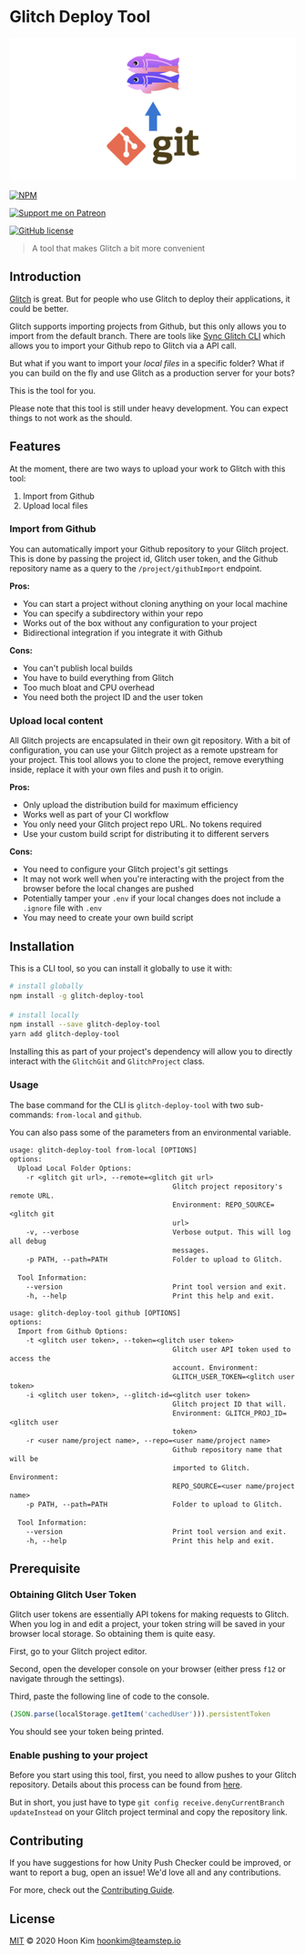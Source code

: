 # Glitch Deploy Tool

![cover](img/banner.jpg)

[![NPM](https://nodei.co/npm/glitch-deploy-tool.png?downloads=true)](https://www.npmjs.com/package/glitch-deploy-tool)

[![Support me on Patreon](https://img.shields.io/endpoint.svg?url=https%3A%2F%2Fshieldsio-patreon.vercel.app%2Fapi%3Fusername%3Dteamstep%26type%3Dpatrons&style=for-the-badge)](https://patreon.com/teamstep)

[![GitHub license](https://img.shields.io/github/license/TeamSTEP/glitch-deploy-tool.svg)](https://github.com/TeamSTEP/glitch-deploy-tool/blob/main/LICENSE)

> A tool that makes Glitch a bit more convenient

## Introduction

[Glitch](https://glitch.com/) is great.
But for people who use Glitch to deploy their applications, it could be better.

Glitch supports importing projects from Github, but this only allows you to import from the default branch.
There are tools like [Sync Glitch CLI](https://github.com/glitch-tools/sync-glitch-cli) which allows you to import your Github repo to Glitch via a API call.

But what if you want to import your *local files* in a specific folder?
What if you can build on the fly and use Glitch as a production server for your bots?

This is the tool for you.

Please note that this tool is still under heavy development.
You can expect things to not work as the should.

## Features

At the moment, there are two ways to upload your work to Glitch with this tool:

1. Import from Github
2. Upload local files

### Import from Github

You can automatically import your Github repository to your Glitch project.
This is done by passing the project id, Glitch user token, and the Github repository name as a query to the `/project/githubImport` endpoint.

**Pros:**

- You can start a project without cloning anything on your local machine
- You can specify a subdirectory within your repo
- Works out of the box without any configuration to your project
- Bidirectional integration if you integrate it with Github

**Cons:**

- You can't publish local builds
- You have to build everything from Glitch
- Too much bloat and CPU overhead
- You need both the project ID and the user token

### Upload local content

All Glitch projects are encapsulated in their own git repository.
With a bit of configuration, you can use your Glitch project as a remote upstream for your project.
This tool allows you to clone the project, remove everything inside, replace it with your own files and push it to origin.

**Pros:**

- Only upload the distribution build for maximum efficiency
- Works well as part of your CI workflow
- You only need your Glitch project repo URL. No tokens required
- Use your custom build script for distributing it to different servers

**Cons:**

- You need to configure your Glitch project's git settings
- It may not work well when you're interacting with the project from the browser before the local changes are pushed
- Potentially tamper your `.env` if your local changes does not include a `.ignore` file with `.env`
- You may need to create your own build script

## Installation

This is a CLI tool, so you can install it globally to use it with:

```sh
# install globally
npm install -g glitch-deploy-tool

# install locally
npm install --save glitch-deploy-tool
yarn add glitch-deploy-tool
```

Installing this as part of your project's dependency will allow you to directly interact with the `GlitchGit` and `GlitchProject` class.

### Usage

The base command for the CLI is `glitch-deploy-tool` with two sub-commands: `from-local` and `github`.

You can also pass some of the parameters from an environmental variable.

```
usage: glitch-deploy-tool from-local [OPTIONS]
options:
  Upload Local Folder Options:
    -r <glitch git url>, --remote=<glitch git url>
                                        Glitch project repository's remote URL.
                                        Environment: REPO_SOURCE=<glitch git
                                        url>
    -v, --verbose                       Verbose output. This will log all debug
                                        messages.
    -p PATH, --path=PATH                Folder to upload to Glitch.

  Tool Information:
    --version                           Print tool version and exit.
    -h, --help                          Print this help and exit.

```

```
usage: glitch-deploy-tool github [OPTIONS]
options:
  Import from Github Options:
    -t <glitch user token>, --token=<glitch user token>
                                        Glitch user API token used to access the
                                        account. Environment:
                                        GLITCH_USER_TOKEN=<glitch user token>
    -i <glitch user token>, --glitch-id=<glitch user token>
                                        Glitch project ID that will.
                                        Environment: GLITCH_PROJ_ID=<glitch user
                                        token>
    -r <user name/project name>, --repo=<user name/project name>
                                        Github repository name that will be
                                        imported to Glitch. Environment:
                                        REPO_SOURCE=<user name/project name>
    -p PATH, --path=PATH                Folder to upload to Glitch.

  Tool Information:
    --version                           Print tool version and exit.
    -h, --help                          Print this help and exit.

```

## Prerequisite

### Obtaining Glitch User Token

Glitch user tokens are essentially API tokens for making requests to Glitch.
When you log in and edit a project, your token string will be saved in your browser local storage.
So obtaining them is quite easy.

First, go to your Glitch project editor.

Second, open the developer console on your browser (either press `f12` or navigate through the settings).

Third, paste the following line of code to the console.

```js
(JSON.parse(localStorage.getItem('cachedUser'))).persistentToken
```

You should see your token being printed.

### Enable pushing to your project

Before you start using this tool, first, you need to allow pushes to your Glitch repository.
Details about this process can be found from [here](https://glitch.happyfox.com/kb/article/85-how-do-i-push-code-that-i-created-locally-to-my-project-on-glitch/).

But in short, you just have to type `git config receive.denyCurrentBranch updateInstead` on your Glitch project terminal and copy the repository link.

## Contributing

If you have suggestions for how Unity Push Checker could be improved, or want to report a bug, open an issue! We'd love all and any contributions.

For more, check out the [Contributing Guide](CONTRIBUTING.md).

## License

[MIT](LICENSE) © 2020 Hoon Kim <hoonkim@teamstep.io>